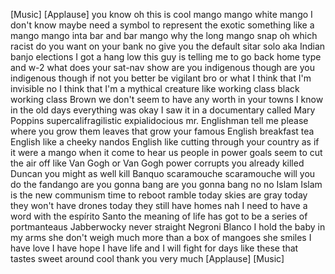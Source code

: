 
[Music]
[Applause]
you know oh this is cool
mango mango white mango I don&#39;t know
maybe need a symbol to represent the
exotic something like a mango mango inta
bar and bar mango why the long mango
snap oh
which racist do you want on your bank no
give you the default sitar solo aka
Indian banjo elections I got a hang low
this guy is telling me to go back home
type and w-2 what does your sat-nav show
are you indigenous though are you
indigenous though if not you better be
vigilant bro or what I think that I&#39;m
invisible no I think that I&#39;m a mythical
creature like working class black
working class Brown we don&#39;t seem to
have any worth in your towns I know in
the old days everything was okay
I saw it in a documentary called Mary
Poppins
supercalifragilistic expialidocious
mr. Englishman tell me please where you
grow them leaves that grow your famous
English breakfast tea English like a
cheeky nandos English like cutting
through your country as if it were a
mango when it come to hear us people in
power goals seem to cut the air off like
Van Gogh or Van Gogh power corrupts you
already killed Duncan you might as well
kill Banquo scaramouche scaramouche will
you do the fandango are you gonna bang
are you gonna bang no no Islam Islam is
the new communism time to reboot ramble
today skies are gray today they won&#39;t
have drones today they still have homes
nah I need to have a word with the
espírito Santo the meaning of life has
got to be a series of portmanteaus
Jabberwocky never straight Negroni
Blanco I hold the baby in my arms she
don&#39;t weigh much more than a box of
mangoes she smiles I have love I have
hope I have life and I will fight for
days like these that tastes sweet around
cool thank you very much
[Applause]
[Music]
